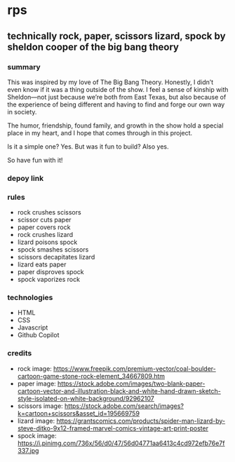 # rps

## technically rock, paper, scissors lizard, spock by sheldon cooper of the big bang theory

### summary 
This was inspired by my love of The Big Bang Theory. Honestly, I didn’t even know if it was a thing outside of the show. I feel a sense of kinship with Sheldon—not just because we’re both from East Texas, but also because of the experience of being different and having to find and forge our own way in society.

The humor, friendship, found family, and growth in the show hold a special place in my heart, and I hope that comes through in this project.

Is it a simple one? Yes.
But was it fun to build? Also yes.

So have fun with it!

### depoy link 

### rules 
- rock crushes scissors 
- scissor cuts paper
- paper covers rock 
- rock crushes lizard
- lizard poisons spock 
- spock smashes scissors
- scissors decapitates lizard
- lizard eats paper
- paper disproves spock 
- spock vaporizes rock 

### technologies 
- HTML
- CSS
- Javascript
- Github Copilot 

### credits 
- rock image: https://www.freepik.com/premium-vector/coal-boulder-cartoon-game-stone-rock-element_34667809.htm
- paper image: https://stock.adobe.com/images/two-blank-paper-cartoon-vector-and-illustration-black-and-white-hand-drawn-sketch-style-isolated-on-white-background/92962107
- scissors image: https://stock.adobe.com/search/images?k=cartoon+scissors&asset_id=195669759 
- lizard image: https://grantscomics.com/products/spider-man-lizard-by-steve-ditko-9x12-framed-marvel-comics-vintage-art-print-poster
- spock image: https://i.pinimg.com/736x/56/d0/47/56d04771aa6413c4cd972efb76e7f337.jpg